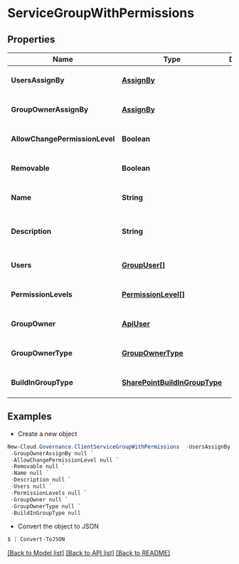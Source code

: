 # ServiceGroupWithPermissions
## Properties

Name | Type | Description | Notes
------------ | ------------- | ------------- | -------------
**UsersAssignBy** | [**AssignBy**](AssignBy.md) |  | [optional] [default to null]
**GroupOwnerAssignBy** | [**AssignBy**](AssignBy.md) |  | [optional] [default to null]
**AllowChangePermissionLevel** | **Boolean** |  | [optional] [default to null]
**Removable** | **Boolean** |  | [optional] [default to null]
**Name** | **String** |  | [optional] [default to null]
**Description** | **String** |  | [optional] [readonly] [default to null]
**Users** | [**GroupUser[]**](GroupUser.md) |  | [optional] [default to null]
**PermissionLevels** | [**PermissionLevel[]**](PermissionLevel.md) |  | [optional] [default to null]
**GroupOwner** | [**ApiUser**](ApiUser.md) |  | [optional] [default to null]
**GroupOwnerType** | [**GroupOwnerType**](GroupOwnerType.md) |  | [optional] [default to null]
**BuildInGroupType** | [**SharePointBuildInGroupType**](SharePointBuildInGroupType.md) |  | [optional] [default to null]

## Examples

- Create a new object
```powershell
New-Cloud.Governance.ClientServiceGroupWithPermissions  -UsersAssignBy null `
 -GroupOwnerAssignBy null `
 -AllowChangePermissionLevel null `
 -Removable null `
 -Name null `
 -Description null `
 -Users null `
 -PermissionLevels null `
 -GroupOwner null `
 -GroupOwnerType null `
 -BuildInGroupType null
```

- Convert the object to JSON
```powershell
$ | Convert-ToJSON
```


[[Back to Model list]](../README.md#documentation-for-models) [[Back to API list]](../README.md#documentation-for-api-endpoints) [[Back to README]](../README.md)

